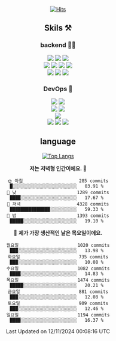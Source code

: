 <div align="center">

[![Hits](https://hits.seeyoufarm.com/api/count/incr/badge.svg?url=https%3A%2F%2Fgithub.com%2Fzxcv9203%2Fhit-counter&count_bg=%23FF7272&title_bg=%23324C2E&icon=codeigniter.svg&icon_color=%23DD5B5B&title=%EB%B0%A9%EB%AC%B8%EC%9E%90&edge_flat=false)](https://hits.seeyoufarm.com)
  
## Skils ⚒️

### backend 🧑‍💻
  
<img src="https://img.shields.io/badge/Java-FF6600?style=flat-square&logo=buymeacoffee&logoColor=white"/>
<img src="https://img.shields.io/badge/Go-0099FF?style=flat-square&logo=go&logoColor=white"/>
<img src="https://img.shields.io/badge/Kotlin-7F52FF?style=flat-square&logo=kotlin&logoColor=white"/>
  
  
<br />
  
<img src="https://img.shields.io/badge/Spring-339933?style=flat-square&logo=Spring&logoColor=white"/>
<img src="https://img.shields.io/badge/Spring Boot-339933?style=flat-square&logo=Spring Boot&logoColor=white"/>
<img src="https://img.shields.io/badge/Spring Security-339933?style=flat-square&logo=Spring Security&logoColor=white"/>
  
<img src="https://img.shields.io/badge/Spring Data JPA-339933?style=flat-square&logo=Hibernate&logoColor=white"/>

<br />
  
  <img src="https://img.shields.io/badge/mysql-0099FF?style=flat-square&logo=mysql&logoColor=white"/>
  <img src="https://img.shields.io/badge/mariadb-0099FF?style=flat-square&logo=mariadb&logoColor=white"/>
  <img src="https://img.shields.io/badge/mongoDB-47A248?style=flat-square&logo=mongodb&logoColor=white"/>
  
  
### DevOps 🚀
  
  <img src="https://img.shields.io/badge/docker-2496ED?style=flat-square&logo=docker&logoColor=white"/>
  <img src="https://img.shields.io/badge/kubernetes-326CE5?style=flat-square&logo=kubernetes&logoColor=white"/>
  
  <br />
  
  <img src="https://img.shields.io/badge/Github Actions-2088FF?style=flat-square&logo=githubactions&logoColor=white"/>
  <img src="https://img.shields.io/badge/Jenkins-D24939?style=flat-square&logo=jenkins&logoColor=white"/>
  
  
  <br />
  <img src="https://img.shields.io/badge/terraform-7B42BC?style=flat-square&logo=terraform&logoColor=white"/>
  
  <br />
  <img src="https://img.shields.io/badge/Amazon AWS-232F3E?style=flat-square&logo=Amazon AWS&logoColor=white"/>

  <img src="https://img.shields.io/badge/GCP-4285F4?style=flat-square&logo=googlecloud&logoColor=white"/>
  <img src="https://img.shields.io/badge/NCP-03C75A?style=flat-square&logo=naver&logoColor=white"/>
  
  
## language

[![Top Langs](https://github-readme-stats.vercel.app/api/top-langs/?username=zxcv9203&hide=html&exclude_repo=zxcv9203.github.io,golB&theme=grate-gatsby)](https://github.com/zxcv9203/github-readme-stats)
  
<!--START_SECTION:waka-->
**저는 저녁형 인간이에요. 🦉** 

```text
🌞 아침                     285 commits         █░░░░░░░░░░░░░░░░░░░░░░░░   03.91 % 
🌆 낮　                     1289 commits        ████░░░░░░░░░░░░░░░░░░░░░   17.67 % 
🌃 저녁                     4328 commits        ███████████████░░░░░░░░░░   59.33 % 
🌙 밤　                     1393 commits        █████░░░░░░░░░░░░░░░░░░░░   19.10 % 
```
📅 **제가 가장 생산적인 날은 목요일이에요.** 

```text
월요일                      1020 commits        ███░░░░░░░░░░░░░░░░░░░░░░   13.98 % 
화요일                      735 commits         ███░░░░░░░░░░░░░░░░░░░░░░   10.08 % 
수요일                      1082 commits        ████░░░░░░░░░░░░░░░░░░░░░   14.83 % 
목요일                      1474 commits        █████░░░░░░░░░░░░░░░░░░░░   20.21 % 
금요일                      881 commits         ███░░░░░░░░░░░░░░░░░░░░░░   12.08 % 
토요일                      909 commits         ███░░░░░░░░░░░░░░░░░░░░░░   12.46 % 
일요일                      1194 commits        ████░░░░░░░░░░░░░░░░░░░░░   16.37 % 
```



 Last Updated on 12/11/2024 00:08:16 UTC
<!--END_SECTION:waka-->
  
</div>

